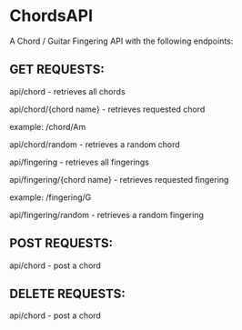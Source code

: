 # ChordsAPI

A Chord / Guitar Fingering API with the following endpoints:

## GET REQUESTS:

api/chord - retrieves all chords


api/chord/{chord name} - retrieves requested chord

example: /chord/Am


api/chord/random - retrieves a random chord


api/fingering - retrieves all fingerings


api/fingering/{chord name} - retrieves requested fingering

example: /fingering/G


api/fingering/random - retrieves a random fingering

## POST REQUESTS:

api/chord - post a chord


## DELETE REQUESTS:

api/chord - post a chord

